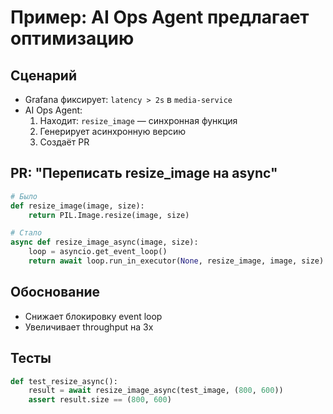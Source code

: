 ﻿# Пример: AI Ops Agent предлагает оптимизацию

## Сценарий
- Grafana фиксирует: `latency > 2s` в `media-service`
- AI Ops Agent:
  1. Находит: `resize_image` — синхронная функция
  2. Генерирует асинхронную версию
  3. Создаёт PR

## PR: "Переписать resize_image на async"

```python
# Было
def resize_image(image, size):
    return PIL.Image.resize(image, size)

# Стало
async def resize_image_async(image, size):
    loop = asyncio.get_event_loop()
    return await loop.run_in_executor(None, resize_image, image, size)
```

## Обоснование
- Снижает блокировку event loop
- Увеличивает throughput на 3x

## Тесты
```python
def test_resize_async():
    result = await resize_image_async(test_image, (800, 600))
    assert result.size == (800, 600)